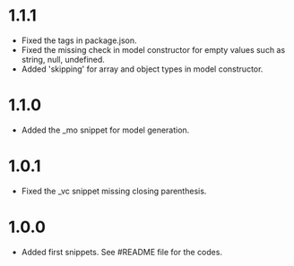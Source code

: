 # 1.1.1

-   Fixed the tags in package.json.
-   Fixed the missing check in model constructor for empty values such as string, null, undefined.
-   Added 'skipping' for array and object types in model constructor.

# 1.1.0

-   Added the \_mo snippet for model generation.

# 1.0.1

-   Fixed the \_vc snippet missing closing parenthesis.

# 1.0.0

-   Added first snippets. See #README file for the codes.
